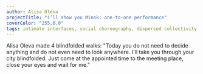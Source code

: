 ```yaml
---
author: Alisa Oleva
projectTitle: "i’ll show you Minsk: one-­to­-one performance"
coverColor: "255,0,0" 
tags: intimate interfaces, social choreography, dispersed collectivity
---
```

Alisa Oleva made 4 blindfolded walks:
"Today you do not need to decide anything and do not even need to look anywhere. I'll take you through your city blindfolded. Just come at the appointed time to the meeting place, close your eyes and wait for me."